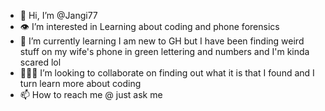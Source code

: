 - 👋 Hi, I’m @Jangi77
- 👁 I’m interested in Learning about coding and phone forensics 
- 🧠 I’m currently learning I am new to GH but I have been finding weird stuff on my wife's phone in green lettering and numbers and I'm kinda scared lol 
- 🕵🏻‍♂️ I’m looking to collaborate on finding out what it is that I found and I turn learn more about coding
- 📫 How to reach me @ just ask me

<!---
Jangi77/Jangi77 is a ✨ special ✨ repository because its `README.md` (this file) appears on your GitHub profile.
You can click the Preview link to take a look at your changes.
--->
